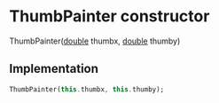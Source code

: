


# ThumbPainter constructor







ThumbPainter([double](https://api.flutter.dev/flutter/dart-core/double-class.html) thumbx, [double](https://api.flutter.dev/flutter/dart-core/double-class.html) thumby)





## Implementation

```dart
ThumbPainter(this.thumbx, this.thumby);
```







